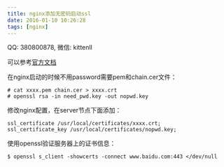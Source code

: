 ```yaml
---
title: nginx添加无密码启动ssl
date: 2016-01-10 10:26:28
tags: [nginx]
---
```


QQ: 380800878, 微信: kittenll

可以参考[官方文档](http://nginx.org/en/docs/http/configuring_https_servers.html)

在nginx启动的时候不用password需要pem和chain.cer文件：

    # cat xxxx.pem chain.cer > xxxx.crt
    # openssl rsa -in need_pwd.key -out nopwd.key

修改nginx配置，在server节点下面添加：

    ssl_certificate /usr/local/certificates/xxxx.crt;
    ssl_certificate_key /usr/local/certificates/nopwd.key;

使用openssl验证服务器上的证书信息：

    $ openssl s_client -showcerts -connect www.baidu.com:443 </dev/null

